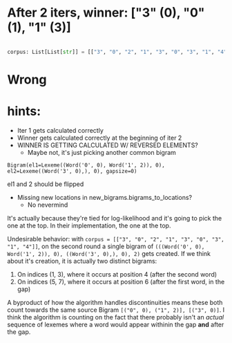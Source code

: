 
# After 2 iters, winner: ["3" (0), "0" (1), "1" (3)]
```python

corpus: List[List[str]] = [["3", "0", "2", "1", "3", "0", "3", "1", "4"]]
```

# Wrong
# hints:
- Iter 1 gets calculated correctly
- Winner gets calculated correctly at the beginning of iter 2
- WINNER IS GETTING CALCULATED W/ REVERSED ELEMENTS?
   - Maybe not, it's just picking another common bigram
```
Bigram(el1=Lexeme((Word('0', 0), Word('1', 2)), 0), el2=Lexeme((Word('3', 0),), 0), gapsize=0)
```

el1 and 2 should be flipped



- Missing new locations in new_bigrams.bigrams_to_locations?
  - No nevermind


It's actually because they're tied for log-likelihood and it's going to pick the one at the top. In their implementation, the one at the top.


Undesirable behavior:
with `corpus = [["3", "0", "2", "1", "3", "0", "3", "1", "4"]]`, on the second round a single bigram of `(((Word('0', 0), Word('1', 2)), 0), ((Word('3', 0),), 0), 2)` gets created. If we think about it's creation, it is actually two distinct bigrams:

1. On indices (1, 3), where it occurs at position 4 (after the second word)
2. On indices (5, 7), where it occurs at position 6 (after the first word, in the gap)

A byproduct of how the algorithm handles discontinuities means these both count towards the same source Bigram `[("0", 0), ("1", 2)], [("3", 0)]`. I think the algorithm is counting on the fact that there probably isn't an _actual_ sequence of lexemes where a word would appear withinin the gap **and** after the gap.
